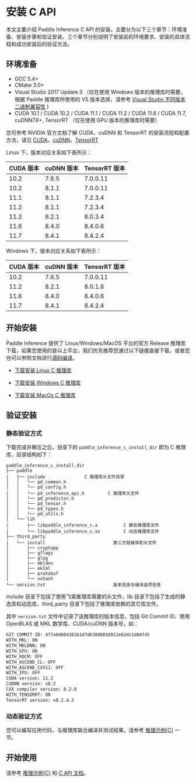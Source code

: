 # 安装 C API

本文主要介绍 Paddle Inference C API 的安装。主要分为以下三个章节：环境准备、安装步骤和验证安装。三个章节分别说明了安装前的环境要求、安装的具体流程和成功安装后的验证方法。

## 环境准备

- GCC 5.4+
- CMake 3.0+
- Visual Studio 2017 Update 3 （仅在使用 Windows 版本的推理库时需要，根据 Paddle 推理库所使用的 VS 版本选择，请参考 [Visual Studio 不同版本二进制兼容性](https://docs.microsoft.com/zh-cn/cpp/porting/binary-compat-2015-2017?view=msvc-170&viewFallbackFrom=vs-2019) )
- CUDA 10.1 / CUDA 10.2 / CUDA 11.1 / CUDA 11.2 / CUDA 11.6 / CUDA 11.7, cuDNN7.6+, TensorRT （仅在使用 GPU 版本的推理库时需要）

您可参考 NVIDIA 官方文档了解 CUDA、cuDNN 和 TensorRT 的安装流程和配置方法，请见 [CUDA](https://docs.nvidia.com/cuda/cuda-installation-guide-linux/)，[cuDNN](https://docs.nvidia.com/deeplearning/sdk/cudnn-install/)，[TensorRT](https://developer.nvidia.com/nvidia-tensorrt-download)


Linux 下，版本对应关系如下表所示：

|CUDA 版本|cuDNN 版本| TensorRT 版本|
|---|---|---|
|10.2|7.6.5|7.0.0.11|
|10.2|8.1.1|7.0.0.11|
|11.1|8.1.1|7.2.3.4|
|11.2|8.1.1|7.2.3.4|
|11.2|8.2.1|8.0.3.4|
|11.6|8.4.0|8.4.0.6|
|11.7|8.4.1|8.4.2.4|

Windows 下，版本对应关系如下表所示：

|CUDA 版本|cuDNN 版本| TensorRT 版本|
|---|---|---|
|10.2|7.6.5|7.0.0.11|
|11.2|8.2.1|8.0.1.6|
|11.6|8.4.0|8.4.0.6|
|11.7|8.4.1|8.4.2.4|

## 开始安装

Paddle Inference 提供了 Linux/Windows/MacOS 平台的官方 Release 推理库下载，如果您使用的是以上平台，我们优先推荐您通过以下链接直接下载，或者您也可以参照文档进行[源码编译](./compile/index_compile.html)。

- [下载安装 Linux C 推理库](download_lib.html#id1)


- [下载安装 Windows C 推理库](download_lib.html#id3)


- [下载安装 MacOs C 推理库](download_lib.html#id6)

## 验证安装

### 静态验证方式

下载完成并解压之后，目录下的 `paddle_inference_c_install_dir` 即为 C 推理库，目录结构如下：

```
paddle_inference_c_install_dir
├── paddle
│   ├── include               C 推理库头文件目录
│   │   └── pd_common.h
│   │   └── pd_config.h
│   │   └── pd_inference_api.h         C 推理库头文件
│   │   └── pd_predictor.h
│   │   └── pd_tensor.h
│   │   └── pd_types.h
│   │   └── pd_utils.h
│   └── lib
│       ├── libpaddle_inference_c.a          C 静态推理库文件
│       └── libpaddle_inference_c.so         C 动态推理库文件
├── third_party
│   └── install                          第三方链接库和头文件
│       ├── cryptopp
│       ├── gflags
│       ├── glog
│       ├── mkldnn
│       ├── mklml
│       ├── protobuf
│       └── xxhash
└── version.txt                          版本信息与编译选项信息
```

include 目录下包括了使用飞桨推理库需要的头文件，lib 目录下包括了生成的静态库和动态库，third_party 目录下包括了推理库依赖的其它库文件。

其中 `version.txt` 文件中记录了该推理库的版本信息，包括 Git Commit ID、使用 OpenBLAS 或 MKL 数学库、CUDA/cuDNN 版本号，如：

```bash
GIT COMMIT ID: 47fa64004362b1d7d63048016911e62dc1d84f45
WITH_MKL: ON
WITH_MKLDNN: ON
WITH_GPU: ON
WITH_ROCM: OFF
WITH_ASCEND_CL: OFF
WITH_ASCEND_CXX11: OFF
WITH_IPU: OFF
CUDA version: 11.2
CUDNN version: v8.2
CXX compiler version: 8.2.0
WITH_TENSORRT: ON
TensorRT version: v8.2.4.2
```

### 动态验证方式

您可以编写应用代码，与推理库联合编译并测试结果。请参考 [推理示例(C)](../quick_start/c_demo) 一节。

## 开始使用

请参考 [推理示例(C)](../quick_start/c_demo) 和 [C API 文档](../api_reference/c_api_index)。
